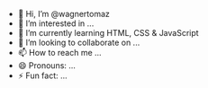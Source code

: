 - 👋 Hi, I’m @wagnertomaz
- 👀 I’m interested in ...
- 🌱 I’m currently learning HTML, CSS & JavaScript
- 💞️ I’m looking to collaborate on ...
- 📫 How to reach me ...
- 😄 Pronouns: ...
- ⚡ Fun fact: ...

<!---
wagnertomaz/wagnertomaz is a ✨ special ✨ repository because its `README.md` (this file) appears on your GitHub profile.
You can click the Preview link to take a look at your changes.
--->
